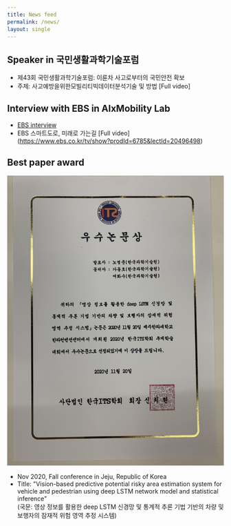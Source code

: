 ```yaml
---
title: News feed
permalink: /news/
layout: single
---
```


## Speaker in 국민생활과학기술포럼
- 제43회 국민생활과학기술포럼: 이륜차 사고로부터의 국민안전 확보
- 주제: 사고예방을위한모빌리티빅데이터분석기술 및 방법 [Full video]

## Interview with EBS in AIxMobility Lab 
- [EBS interview](../assets/images/promotion/ebs_snapshot.png)
- EBS 스마트도로, 미래로 가는길 [Full video] (https://www.ebs.co.kr/tv/show?prodId=6785&lectId=20496498)

## Best paper award 
![Best paper](../assets/images/promotion/202011_its_best_paper.jpg)
- Nov 2020, Fall conference in Jeju, Republic of Korea
- Title: "Vision-based predictive potential risky area estimation system for vehicle and pedestrian using deep LSTM network model and statistical inference"   
         (국문: 영상 정보를 활용한 deep LSTM 신경망 및 통계적 추론 기법 기반의 차량 및 보행자의 잠재적 위험 영역 추정 시스템)
